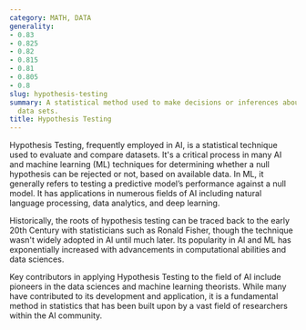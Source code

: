 ```yaml
---
category: MATH, DATA
generality:
- 0.83
- 0.825
- 0.82
- 0.815
- 0.81
- 0.805
- 0.8
slug: hypothesis-testing
summary: A statistical method used to make decisions or inferences about one or more
  data sets.
title: Hypothesis Testing
---
```


Hypothesis Testing, frequently employed in AI, is a statistical technique used to evaluate and compare datasets. It's a critical process in many AI and machine learning (ML) techniques for determining whether a null hypothesis can be rejected or not, based on available data. In ML, it generally refers to testing a predictive model’s performance against a null model. It has applications in numerous fields of AI including natural language processing, data analytics, and deep learning.

Historically, the roots of hypothesis testing can be traced back to the early 20th Century with statisticians such as Ronald Fisher, though the technique wasn't widely adopted in AI until much later. Its popularity in AI and ML has exponentially increased with advancements in computational abilities and data sciences.

Key contributors in applying Hypothesis Testing to the field of AI include pioneers in the data sciences and machine learning theorists. While many have contributed to its development and application, it is a fundamental method in statistics that has been built upon by a vast field of researchers within the AI community.